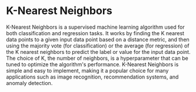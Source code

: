 # K-Nearest Neighbors

 K-Nearest Neighbors is a supervised machine learning algorithm used for both classification and regression tasks. It works by finding the K nearest data points to a given input data point based on a distance metric, and then using the majority vote (for classification) or the average (for regression) of the K nearest neighbors to predict the label or value for the input data point. The choice of K, the number of neighbors, is a hyperparameter that can be tuned to optimize the algorithm's performance. K-Nearest Neighbors is simple and easy to implement, making it a popular choice for many applications such as image recognition, recommendation systems, and anomaly detection. 
